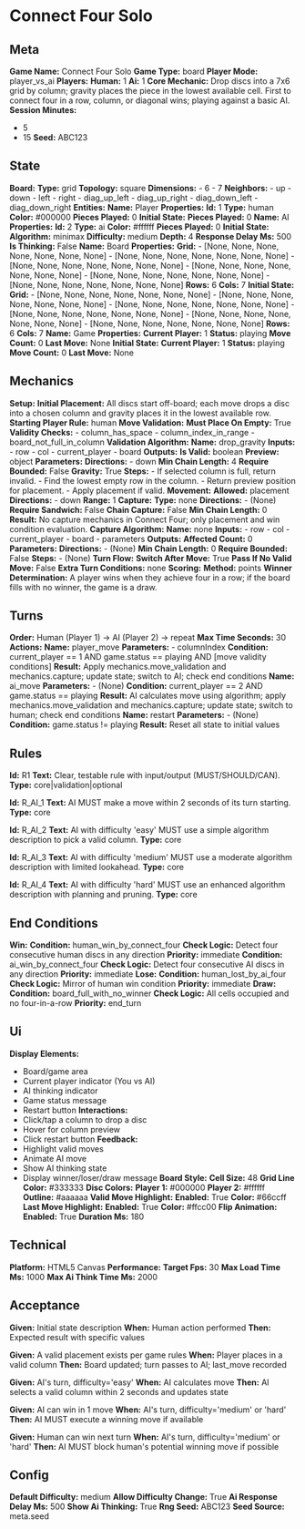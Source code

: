 # Connect Four Solo

## Meta

**Game Name:** Connect Four Solo
**Game Type:** board
**Player Mode:** player_vs_ai
**Players:**
  **Human:** 1
  **Ai:** 1
**Core Mechanic:** Drop discs into a 7x6 grid by column; gravity places the piece in the lowest available cell. First to connect four in a row, column, or diagonal wins; playing against a basic AI.
**Session Minutes:**
  - 5
  - 15
**Seed:** ABC123

## State

**Board:**
  **Type:** grid
  **Topology:** square
  **Dimensions:**
    - 6
    - 7
  **Neighbors:**
    - up
    - down
    - left
    - right
    - diag_up_left
    - diag_up_right
    - diag_down_left
    - diag_down_right
**Entities:**
  **Name:** Player
  **Properties:**
    **Id:** 1
    **Type:** human
    **Color:** #000000
    **Pieces Played:** 0
  **Initial State:**
    **Pieces Played:** 0
  **Name:** AI
  **Properties:**
    **Id:** 2
    **Type:** ai
    **Color:** #ffffff
    **Pieces Played:** 0
  **Initial State:**
    **Algorithm:** minimax
    **Difficulty:** medium
    **Depth:** 4
    **Response Delay Ms:** 500
    **Is Thinking:** False
  **Name:** Board
  **Properties:**
    **Grid:**
      - [None, None, None, None, None, None, None]
      - [None, None, None, None, None, None, None]
      - [None, None, None, None, None, None, None]
      - [None, None, None, None, None, None, None]
      - [None, None, None, None, None, None, None]
      - [None, None, None, None, None, None, None]
    **Rows:** 6
    **Cols:** 7
  **Initial State:**
    **Grid:**
      - [None, None, None, None, None, None, None]
      - [None, None, None, None, None, None, None]
      - [None, None, None, None, None, None, None]
      - [None, None, None, None, None, None, None]
      - [None, None, None, None, None, None, None]
      - [None, None, None, None, None, None, None]
    **Rows:** 6
    **Cols:** 7
  **Name:** Game
  **Properties:**
    **Current Player:** 1
    **Status:** playing
    **Move Count:** 0
    **Last Move:** None
  **Initial State:**
    **Current Player:** 1
    **Status:** playing
    **Move Count:** 0
    **Last Move:** None

## Mechanics

**Setup:**
  **Initial Placement:** All discs start off-board; each move drops a disc into a chosen column and gravity places it in the lowest available row.
  **Starting Player Rule:** human
**Move Validation:**
  **Must Place On Empty:** True
  **Validity Checks:**
    - column_has_space
    - column_index_in_range
    - board_not_full_in_column
  **Validation Algorithm:**
    **Name:** drop_gravity
    **Inputs:**
      - row
      - col
      - current_player
      - board
    **Outputs:**
      **Is Valid:** boolean
      **Preview:** object
    **Parameters:**
      **Directions:**
        - down
      **Min Chain Length:** 4
      **Require Bounded:** False
      **Gravity:** True
    **Steps:**
      - If selected column is full, return invalid.
      - Find the lowest empty row in the column.
      - Return preview position for placement.
      - Apply placement if valid.
**Movement:**
  **Allowed:** placement
  **Directions:**
    - down
  **Range:** 1
**Capture:**
  **Type:** none
  **Directions:**
    - (None)
  **Require Sandwich:** False
  **Chain Capture:** False
  **Min Chain Length:** 0
  **Result:** No capture mechanics in Connect Four; only placement and win condition evaluation.
  **Capture Algorithm:**
    **Name:** none
    **Inputs:**
      - row
      - col
      - current_player
      - board
      - parameters
    **Outputs:**
      **Affected Count:** 0
    **Parameters:**
      **Directions:**
        - (None)
      **Min Chain Length:** 0
      **Require Bounded:** False
    **Steps:**
      - (None)
**Turn Flow:**
  **Switch After Move:** True
  **Pass If No Valid Move:** False
  **Extra Turn Conditions:** none
**Scoring:**
  **Method:** points
  **Winner Determination:** A player wins when they achieve four in a row; if the board fills with no winner, the game is a draw.

## Turns

**Order:** Human (Player 1) → AI (Player 2) → repeat
**Max Time Seconds:** 30
**Actions:**
  **Name:** player_move
  **Parameters:**
    - columnIndex
  **Condition:** current_player == 1 AND game.status == playing AND [move validity conditions]
  **Result:** Apply mechanics.move_validation and mechanics.capture; update state; switch to AI; check end conditions
  **Name:** ai_move
  **Parameters:**
    - (None)
  **Condition:** current_player == 2 AND game.status == playing
  **Result:** AI calculates move using algorithm; apply mechanics.move_validation and mechanics.capture; update state; switch to human; check end conditions
  **Name:** restart
  **Parameters:**
    - (None)
  **Condition:** game.status != playing
  **Result:** Reset all state to initial values

## Rules


**Id:** R1
**Text:** Clear, testable rule with input/output (MUST/SHOULD/CAN).
**Type:** core|validation|optional


**Id:** R_AI_1
**Text:** AI MUST make a move within 2 seconds of its turn starting.
**Type:** core


**Id:** R_AI_2
**Text:** AI with difficulty 'easy' MUST use a simple algorithm description to pick a valid column.
**Type:** core


**Id:** R_AI_3
**Text:** AI with difficulty 'medium' MUST use a moderate algorithm description with limited lookahead.
**Type:** core


**Id:** R_AI_4
**Text:** AI with difficulty 'hard' MUST use an enhanced algorithm description with planning and pruning.
**Type:** core


## End Conditions

**Win:**
  **Condition:** human_win_by_connect_four
  **Check Logic:** Detect four consecutive human discs in any direction
  **Priority:** immediate
  **Condition:** ai_win_by_connect_four
  **Check Logic:** Detect four consecutive AI discs in any direction
  **Priority:** immediate
**Lose:**
  **Condition:** human_lost_by_ai_four
  **Check Logic:** Mirror of human win condition
  **Priority:** immediate
**Draw:**
  **Condition:** board_full_with_no_winner
  **Check Logic:** All cells occupied and no four-in-a-row
  **Priority:** end_turn

## Ui

**Display Elements:**
  - Board/game area
  - Current player indicator (You vs AI)
  - AI thinking indicator
  - Game status message
  - Restart button
**Interactions:**
  - Click/tap a column to drop a disc
  - Hover for column preview
  - Click restart button
**Feedback:**
  - Highlight valid moves
  - Animate AI move
  - Show AI thinking state
  - Display winner/loser/draw message
**Board Style:**
  **Cell Size:** 48
  **Grid Line Color:** #333333
  **Disc Colors:**
    **Player 1:** #000000
    **Player 2:** #ffffff
    **Outline:** #aaaaaa
  **Valid Move Highlight:**
    **Enabled:** True
    **Color:** #66ccff
  **Last Move Highlight:**
    **Enabled:** True
    **Color:** #ffcc00
  **Flip Animation:**
    **Enabled:** True
    **Duration Ms:** 180

## Technical

**Platform:** HTML5 Canvas
**Performance:**
  **Target Fps:** 30
  **Max Load Time Ms:** 1000
  **Max Ai Think Time Ms:** 2000

## Acceptance


**Given:** Initial state description
**When:** Human action performed
**Then:** Expected result with specific values


**Given:** A valid placement exists per game rules
**When:** Player places in a valid column
**Then:** Board updated; turn passes to AI; last_move recorded


**Given:** AI's turn, difficulty='easy'
**When:** AI calculates move
**Then:** AI selects a valid column within 2 seconds and updates state


**Given:** AI can win in 1 move
**When:** AI's turn, difficulty='medium' or 'hard'
**Then:** AI MUST execute a winning move if available


**Given:** Human can win next turn
**When:** AI's turn, difficulty='medium' or 'hard'
**Then:** AI MUST block human's potential winning move if possible


## Config

**Default Difficulty:** medium
**Allow Difficulty Change:** True
**Ai Response Delay Ms:** 500
**Show Ai Thinking:** True
**Rng Seed:** ABC123
**Seed Source:** meta.seed